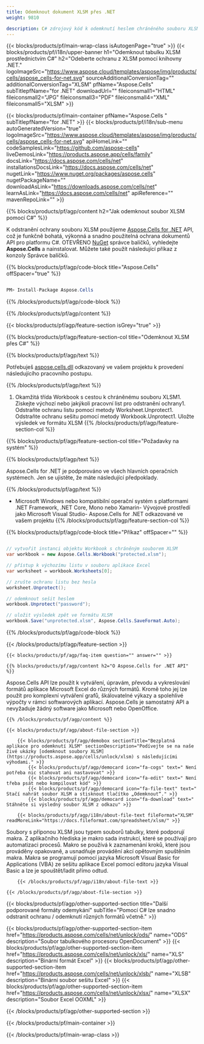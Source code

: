 ```yaml
---
title: Odemknout dokument XLSM přes .NET 
weight: 9810

description: C# zdrojový kód k odemknutí heslem chráněného souboru XLSM na platformách .NET Framework, .NET Core, Mono nebo Xamarin.
---
```

{{< blocks/products/pf/main-wrap-class isAutogenPage="true" >}}
{{< blocks/products/pf/i18n/upper-banner h1="Odemknout tabulku XLSM prostřednictvím C#" h2="Odeberte ochranu z XLSM pomocí knihovny .NET." logoImageSrc="https://www.aspose.cloud/templates/aspose/img/products/cells/aspose_cells-for-net.svg" sourceAdditionalConversionTag="" additionalConversionTag="XLSM" pfName="Aspose.Cells" subTitlepfName="for .NET" downloadUrl="" fileiconsmall1="HTML" fileiconsmall2="JPG" fileiconsmall3="PDF" fileiconsmall4="XML" fileiconsmall5="XLSM" >}}

{{< blocks/products/pf/main-container pfName="Aspose.Cells " subTitlepfName="for .NET" >}}
{{< blocks/products/pf/i18n/sub-menu autoGeneratedVersion="true" logoImageSrc="https://www.aspose.cloud/templates/aspose/img/products/cells/aspose_cells-for-net.svg" apiHomeLink="" codeSamplesLink="https://github.com/aspose-cells" liveDemosLink="https://products.aspose.app/cells/family" docsLink="https://docs.aspose.com/cells/net" installationsDocsLink="https://docs.aspose.com/cells/net" nugetLink="https://www.nuget.org/packages/aspose.cells" nugetPackageName="" downloadAsLink="https://downloads.aspose.com/cells/net" learnAsLink="https://docs.aspose.com/cells/net" apiReference="" mavenRepoLink="" >}}

{{% blocks/products/pf/agp/content h2="Jak odemknout soubor XLSM pomocí C#" %}}

 K odstranění ochrany souboru XLSM použijeme
 [Aspose.Cells for .NET](https://products.aspose.com/cells/net) 
 API, což je funkčně bohatá, výkonná a snadno použitelná ochrana dokumentů API pro platformu C#. OTEVŘENO
 [NuGet](https://www.nuget.org/packages/aspose.cells) 
 správce balíčků, vyhledejte
 **Aspose.Cells** 
 a nainstalovat. Můžete také použít následující příkaz z konzoly Správce balíčků.

{{% blocks/products/pf/agp/code-block title="Aspose.Cells" offSpacer="true" %}}

```cs

PM> Install-Package Aspose.Cells


```

{{% /blocks/products/pf/agp/code-block %}}

{{% /blocks/products/pf/agp/content %}}

{{< blocks/products/pf/agp/feature-section isGrey="true" >}}

{{% blocks/products/pf/agp/feature-section-col title="Odemknout XLSM přes C#" %}}

{{% blocks/products/pf/agp/text %}}

 Potřebuješ
 [aspose.cells.dll](https://downloads.aspose.com/cells/net) 
 odkazovaný ve vašem projektu k provedení následujícího pracovního postupu.

{{% /blocks/products/pf/agp/text %}}

1. Okamžitá třída Workbook s cestou k chráněnému souboru XLSM1. Získejte výchozí nebo jakýkoli pracovní list pro odstranění ochrany1. Odstraňte ochranu listu pomocí metody Worksheet.Unprotect1. Odstraňte ochranu sešitu pomocí metody Workbook.Unprotect1. Uložte výsledek ve formátu XLSM
{{% /blocks/products/pf/agp/feature-section-col %}}

{{% blocks/products/pf/agp/feature-section-col title="Požadavky na systém" %}}

{{% blocks/products/pf/agp/text %}}

 Aspose.Cells for .NET je podporováno ve všech hlavních operačních systémech. Jen se ujistěte, že máte následující předpoklady.

{{% /blocks/products/pf/agp/text %}}

- Microsoft Windows nebo kompatibilní operační systém s platformami .NET Framework, .NET Core, Mono nebo Xamarin- Vývojové prostředí jako Microsoft Visual Studio- Aspose.Cells for .NET odkazované ve vašem projektu
{{% /blocks/products/pf/agp/feature-section-col %}}

{{% blocks/products/pf/agp/code-block title="Příkaz" offSpacer="" %}}

```cs

// vytvořit instanci objektu Workbook s chráněným souborem XLSM
var workbook = new Aspose.Cells.Workbook("protected.xlsm");

// přístup k výchozímu listu v souboru aplikace Excel
var worksheet = workbook.Worksheets[0];

// zrušte ochranu listu bez hesla
worksheet.Unprotect();

// odemknout sešit heslem
workbook.Unprotect("password");

// uložit výsledek zpět ve formátu XLSM
workbook.Save("unprotected.xlsm", Aspose.Cells.SaveFormat.Auto);


```

{{% /blocks/products/pf/agp/code-block %}}

{{< /blocks/products/pf/agp/feature-section >}}

    {{< blocks/products/pf/agp/faq-item question="" answer="" >}}
 

<!-- aboutfile Starts -->

    {{% blocks/products/pf/agp/content h2="O Aspose.Cells for .NET API" %}}

 Aspose.Cells API lze použít k vytváření, úpravám, převodu a vykreslování formátů aplikace Microsoft Excel do různých formátů. Kromě toho jej lze použít pro komplexní vytváření grafů, škálovatelné výkazy a spolehlivé výpočty v rámci softwarových aplikací. Aspose.Cells je samostatný API a nevyžaduje žádný software jako Microsoft nebo OpenOffice.  



    {{% /blocks/products/pf/agp/content %}}

    {{< blocks/products/pf/agp/about-file-section >}}

        {{< blocks/products/pf/agp/demobox sectionTitle="Bezplatná aplikace pro odemknutí XLSM" sectionDescription="Podívejte se na naše živé ukázky [odemknout soubory XLSM](https://products.aspose.app/cells/unlock/xlsm) s následujícími výhodami." >}}
            {{< blocks/products/pf/agp/democard icon="fa-cogs" text=" Není potřeba nic stahovat ani nastavovat" >}}
            {{< blocks/products/pf/agp/democard icon="fa-edit" text=" Není třeba psát nebo kompilovat kód" >}}
            {{< blocks/products/pf/agp/democard icon="fa-file-text" text=" Stačí nahrát soubor XLSM a stisknout tlačítko „Odemknout“." >}}
            {{< blocks/products/pf/agp/democard icon="fa-download" text=" Stáhněte si výsledný soubor XLSM z odkazu" >}}

        {{< blocks/products/pf/agp/i18n/about-file-text fileFormat="XLSM" readMoreLink="https://docs.fileformat.com/spreadsheet/xlsm/" >}}
Soubory s příponou XLSM jsou typem souborů tabulky, které podporují makra. Z aplikačního hlediska je makro sada instrukcí, které se používají pro automatizaci procesů. Makro se používá k zaznamenání kroků, které jsou prováděny opakovaně, a usnadňuje provádění akcí opětovným spuštěním makra. Makra se programují pomocí jazyka Microsoft Visual Basic for Applications (VBA) ze sešitu aplikace Excel pomocí editoru jazyka Visual Basic a lze je spouštět/ladit přímo odtud.

        {{< /blocks/products/pf/agp/i18n/about-file-text >}}

    {{< /blocks/products/pf/agp/about-file-section >}}

<!-- aboutfile Ends -->

{{< blocks/products/pf/agp/other-supported-section title="Další podporované formáty odemykání" subTitle="Pomocí C# lze snadno odstranit ochranu / odemknutí různých formátů včetně." >}}

{{< blocks/products/pf/agp/other-supported-section-item href="https://products.aspose.com/cells/net/unlock/ods/" name="ODS" description="Soubor tabulkového procesoru OpenDocument" >}}
{{< blocks/products/pf/agp/other-supported-section-item href="https://products.aspose.com/cells/net/unlock/xls/" name="XLS" description="Binární formát Excel" >}}
{{< blocks/products/pf/agp/other-supported-section-item href="https://products.aspose.com/cells/net/unlock/xlsb/" name="XLSB" description="Binární soubor sešitu Excel" >}}
{{< blocks/products/pf/agp/other-supported-section-item href="https://products.aspose.com/cells/net/unlock/xlsx/" name="XLSX" description="Soubor Excel OOXML" >}}

{{< /blocks/products/pf/agp/other-supported-section >}}

{{< /blocks/products/pf/main-container >}}
    
{{< /blocks/products/pf/main-wrap-class >}}

